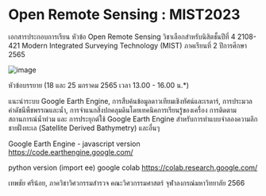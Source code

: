 # Open Remote Sensing : MIST2023

เอกสารประกอบการเรียน หัวข้อ Open Remote Sensing วิชาเลือกสำหรับนิสิตชั้นปีที่ 4 2108-421 Modern Integrated Surveying Technology (MIST) ภาคเรียนที่ 2 ปีการศึกษา 2565

![image](https://user-images.githubusercontent.com/88705136/212613646-edb4ddda-c6f8-48d1-8085-c631730b0496.png)


หัวข้อบรรยาย (18 และ 25 มกราคม 2565 เวลา 13.00 - 16.00 น.*)

แนะนำระบบ Google Earth Engine, การสืบค้นข้อมูลดาวเทียมเชิงทัศน์และเรดาร์, การประมวลค่าดัชนีพืชพรรณและน้ำ, การจำแนกสิ่งปกคลุมดินโดยเทคนิคการเรียนรู้ของเครื่อง การติดตามสถานการณ์น้ำท่วม และ การประยุกต์ใช้ Google Earth Engine สำหรับการทำแบบจำลองความลึกชายฝั่งทะเล (Satellite Derived Bathymetry) และอื่นๆ

Google Earth Engine - javascript version https://code.earthengine.google.com/ 

python version (import ee) google colab https://colab.research.google.com/


เทพชัย ศรีน้อย, ภาควิชาวิศวกรรมสำรวจ คณะวิศวกรรมศาสตร์ จุฬาลงกรณ์มหาวิทยาลัย 2566
